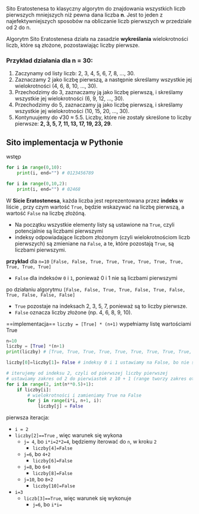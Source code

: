 

Sito Eratostenesa to klasyczny algorytm do znajdowania wszystkich liczb pierwszych mniejszych niż pewna dana liczba **n**. Jest to jeden z najefektywniejszych sposobów na obliczanie liczb pierwszych w przedziale od 2 do n.


Algorytm Sito Eratostenesa działa na zasadzie **wykreślania** wielokrotności liczb, które są złożone, pozostawiając liczby pierwsze.


### Przykład działania dla n = 30:

1. Zaczynamy od listy liczb: 2, 3, 4, 5, 6, 7, 8, ..., 30.
2. Zaznaczamy 2 jako liczbę pierwszą, a następnie skreślamy wszystkie jej wielokrotności (4, 6, 8, 10, ..., 30).
3. Przechodzimy do 3, zaznaczamy ją jako liczbę pierwszą, i skreślamy wszystkie jej wielokrotności (6, 9, 12, ..., 30).
4. Przechodzimy do 5, zaznaczamy ją jako liczbę pierwszą, i skreślamy wszystkie jej wielokrotności (10, 15, 20, ..., 30).
5. Kontynuujemy do √30 ≈ 5.5. Liczby, które nie zostały skreślone to liczby pierwsze: **2, 3, 5, 7, 11, 13, 17, 19, 23, 29**.



## Sito implementacja w Pythonie
wstęp
```python
for i in range(0,10):
    print(i, end="") # 0123456789

for i in range(0,10,2):
    print(i, end="") # 02468
```

W **Sicie Eratostenesa**, każda liczba jest reprezentowana przez **indeks** w liście , przy czym wartość `True`, będzie wskazywać na liczbę pierwszą, a wartość `False` na liczbę złożóną.

- Na początku wszystkie elementy listy są ustawione na `True`, czyli potencjalnie są liczbami pierwszymi
- indeksy odpowiadające liczbom złożonym (czyli wielokrotnościom liczb pierwszych) są zmieniane na `False`, a te, które pozostają `True`, są liczbami pierwszymi.

**przykład** dla `n=10`
`[False, False, True, True, True, True, True, True, True, True, True]`
- `False` dla indeksów `0` i `1`, ponieważ 0 i 1 nie są liczbami pierwszymi

po działaniu algorytmu
`[False, False, True, True, False, True, False, True, False, False, False]`
- `True` pozostaje na indeksach 2, 3, 5, 7, ponieważ są to liczby pierwsze.
- `False` oznacza liczby złożone (np. 4, 6, 8, 9, 10).

==implementacja==
`liczby = [True] * (n+1)` wypełniamy listę wartościami True

```python
n=10
liczby = [True] *(n+1)
print(liczby) # [True, True, True, True, True, True, True, True, True, True, True]

liczby[0]=liczby[1]= False # indeksy 0 i 1 ustawiamy na False, bo nie są liczbami pierwszymi

# iterujemy od indeksu 2, czyli od pierwszej liczby pierwszej
# ustawiamy zakres od 2 do pierwiastek z 10 + 1 (range tworzy zakres otwarty)
for i in range(2, int(n**0.5)+1):
	if liczby[i]:
		# wielokrotności i zamieniamy True na False
		for j in range(i*i, n+1, i):
			liczby[j] = False
```
pierwsza iteracja:
- `i = 2`
- `liczby[2]==True` , więc warunek się wykona
	- `j= 4`, bo `i*i=2*2=4`, będziemy iterować do `n`, w kroku `2`
		- `liczby[4]=False`
	- `j=6`, bo `4+2`
		- `liczby[6]=False`
	- `j=8`, bo `6+8`
		- `liczby[8]=False`
	- `j=10`, bo `8+2`
		- `liczby[10]=False`
- `i=3`
	- `liczb[3]==True`, więc warunek się wykonuje
		- `j=6`, bo `i*i=`


